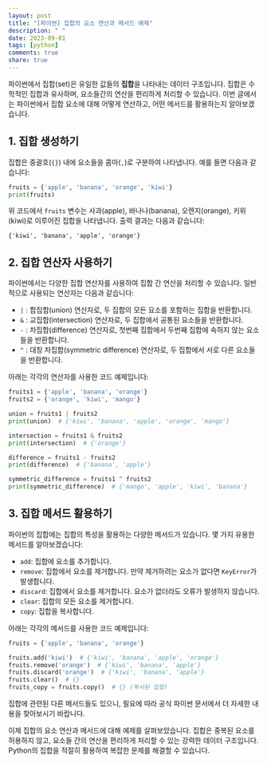 ```yaml
---
layout: post
title: "[파이썬] 집합의 요소 연산과 메서드 예제"
description: " "
date: 2023-09-01
tags: [python]
comments: true
share: true
---
```


파이썬에서 집합(set)은 유일한 값들의 **집합**을 나타내는 데이터 구조입니다. 집합은 수학적인 집합과 유사하며, 요소들간의 연산을 편리하게 처리할 수 있습니다. 이번 글에서는 파이썬에서 집합 요소에 대해 어떻게 연산하고, 어떤 메서드를 활용하는지 알아보겠습니다.

## 1. 집합 생성하기

집합은 중괄호(`{}`) 내에 요소들을 콤마(`,`)로 구분하여 나타냅니다. 예를 들면 다음과 같습니다:

```python
fruits = {'apple', 'banana', 'orange', 'kiwi'}
print(fruits)
```

위 코드에서 `fruits` 변수는 사과(apple), 바나나(banana), 오렌지(orange), 키위(kiwi)로 이루어진 집합을 나타냅니다. 출력 결과는 다음과 같습니다:

```
{'kiwi', 'banana', 'apple', 'orange'}
```

## 2. 집합 연산자 사용하기

파이썬에서는 다양한 집합 연산자를 사용하여 집합 간 연산을 처리할 수 있습니다. 일반적으로 사용되는 연산자는 다음과 같습니다:

- `|` : 합집합(union) 연산자로, 두 집합의 모든 요소를 포함하는 집합을 반환합니다.
- `&` : 교집합(intersection) 연산자로, 두 집합에서 공통된 요소들을 반환합니다.
- `-` : 차집합(difference) 연산자로, 첫번째 집합에서 두번째 집합에 속하지 않는 요소들을 반환합니다.
- `^` : 대칭 차집합(symmetric difference) 연산자로, 두 집합에서 서로 다른 요소들을 반환합니다.

아래는 각각의 연산자를 사용한 코드 예제입니다:

```python
fruits1 = {'apple', 'banana', 'orange'}
fruits2 = {'orange', 'kiwi', 'mango'}

union = fruits1 | fruits2
print(union)  # {'kiwi', 'banana', 'apple', 'orange', 'mango'}

intersection = fruits1 & fruits2
print(intersection)  # {'orange'}

difference = fruits1 - fruits2
print(difference)  # {'banana', 'apple'}

symmetric_difference = fruits1 ^ fruits2
print(symmetric_difference)  # {'mango', 'apple', 'kiwi', 'banana'}
```

## 3. 집합 메서드 활용하기

파이썬의 집합에는 집합의 특성을 활용하는 다양한 메서드가 있습니다. 몇 가지 유용한 메서드를 알아보겠습니다:

- `add`: 집합에 요소를 추가합니다.
- `remove`: 집합에서 요소를 제거합니다. 만약 제거하려는 요소가 없다면 `KeyError`가 발생합니다.
- `discard`: 집합에서 요소를 제거합니다. 요소가 없더라도 오류가 발생하지 않습니다.
- `clear`: 집합의 모든 요소를 제거합니다.
- `copy`: 집합을 복사합니다.

아래는 각각의 메서드를 사용한 코드 예제입니다:

```python
fruits = {'apple', 'banana', 'orange'}

fruits.add('kiwi')  # {'kiwi', 'banana', 'apple', 'orange'}
fruits.remove('orange')  # {'kiwi', 'banana', 'apple'}
fruits.discard('orange')  # {'kiwi', 'banana', 'apple'}
fruits.clear()  # {}
fruits_copy = fruits.copy()  # {} (복사된 집합)
```

집합에 관련된 다른 메서드들도 있으니, 필요에 따라 공식 파이썬 문서에서 더 자세한 내용을 찾아보시기 바랍니다.

이제 집합의 요소 연산과 메서드에 대해 예제를 살펴보았습니다. 집합은 중복된 요소를 허용하지 않고, 요소들 간의 연산을 편리하게 처리할 수 있는 강력한 데이터 구조입니다. Python의 집합을 적절히 활용하여 복잡한 문제를 해결할 수 있습니다.